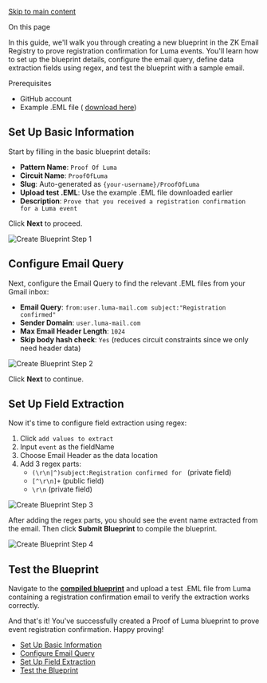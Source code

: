 [Skip to main content](https://docs.zk.email/zk-email-sdk/proof-of-luma#__docusaurus_skipToContent_fallback)

On this page

In this guide, we'll walk you through creating a new blueprint in the ZK Email Registry to prove registration confirmation for Luma events. You'll learn how to set up the blueprint details, configure the email query, define data extraction fields using regex, and test the blueprint with a sample email.

Prerequisites

- GitHub account
- Example .EML file ( [download here](https://docs.zk.email/assets/files/proof-of-luma-22be14ec80de67da66266178bce5ae17.eml))

## Set Up Basic Information [​](https://docs.zk.email/zk-email-sdk/proof-of-luma\#set-up-basic-information "Direct link to Set Up Basic Information")

Start by filling in the basic blueprint details:

- **Pattern Name**: `Proof Of Luma`
- **Circuit Name**: `ProofOfLuma`
- **Slug**: Auto-generated as `{your-username}/ProofOfLuma`
- **Upload test .EML**: Use the example .EML file downloaded earlier
- **Description**: `Prove that you received a registration confirmation for a Luma event`

Click **Next** to proceed.

![Create Blueprint Step 1](https://docs.zk.email/assets/images/step1-bfd7f3e5931bae6f279e756a8ed9f4c2.webp)

## Configure Email Query [​](https://docs.zk.email/zk-email-sdk/proof-of-luma\#configure-email-query "Direct link to Configure Email Query")

Next, configure the Email Query to find the relevant .EML files from your Gmail inbox:

- **Email Query**: `from:user.luma-mail.com subject:"Registration confirmed"`
- **Sender Domain**: `user.luma-mail.com`
- **Max Email Header Length**: `1024`
- **Skip body hash check**: `Yes` (reduces circuit constraints since we only need header data)

![Create Blueprint Step 2](https://docs.zk.email/assets/images/step2-b4fc4299076c6d9d877fb474dd68de3a.webp)

Click **Next** to continue.

## Set Up Field Extraction [​](https://docs.zk.email/zk-email-sdk/proof-of-luma\#set-up-field-extraction "Direct link to Set Up Field Extraction")

Now it's time to configure field extraction using regex:

1. Click `add values to extract`
2. Input `event` as the fieldName
3. Choose Email Header as the data location
4. Add 3 regex parts:
   - `(\r\n|^)subject:Registration confirmed for ` (private field)
   - `[^\r\n]+` (public field)
   - `\r\n` (private field)

![Create Blueprint Step 3](https://docs.zk.email/assets/images/step3-9d5e5abeb3409a0b0515e8941c75ab34.webp)

After adding the regex parts, you should see the event name extracted from the email. Then click **Submit Blueprint** to compile the blueprint.

![Create Blueprint Step 4](https://docs.zk.email/assets/images/step4-e2d868a3bd7fa00eeec3c986265f3e9f.webp)

## Test the Blueprint [​](https://docs.zk.email/zk-email-sdk/proof-of-luma\#test-the-blueprint "Direct link to Test the Blueprint")

Navigate to the [**compiled blueprint**](https://registry.zk.email/dc963079-fe7d-4bcb-a4ed-c60ad7a93d2b) and upload a test .EML file from Luma containing a registration confirmation email to verify the extraction works correctly.

And that's it! You've successfully created a Proof of Luma blueprint to prove event registration confirmation. Happy proving!

- [Set Up Basic Information](https://docs.zk.email/zk-email-sdk/proof-of-luma#set-up-basic-information)
- [Configure Email Query](https://docs.zk.email/zk-email-sdk/proof-of-luma#configure-email-query)
- [Set Up Field Extraction](https://docs.zk.email/zk-email-sdk/proof-of-luma#set-up-field-extraction)
- [Test the Blueprint](https://docs.zk.email/zk-email-sdk/proof-of-luma#test-the-blueprint)